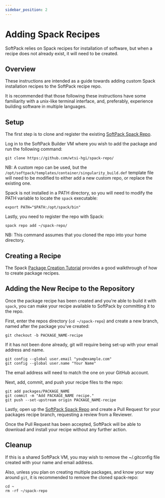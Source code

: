 ```yaml
---
sidebar_position: 2
---
```


# Adding Spack Recipes

SoftPack relies on Spack recipes for installation of software, but when a recipe
does not already exist, it will need to be created.

## Overview

These instructions are intended as a guide towards adding custom Spack
installation recipes to the SoftPack recipe repo.

It is recommended that those following these instructions have some familiarity
with a unix-like terminal interface, and, preferably, experience building
software in multiple languages.

## Setup

The first step is to clone and register the existing [SoftPack Spack
Repo](https://github.com/wtsi-hgi/spack-repo/).

Log in to the SoftPack Builder VM where you wish to add the package and run the
following command:

```
git clone https://github.com/wtsi-hgi/spack-repo/
```

NB: A custom repo can be used, but the
`/opt/softpack/templates/container/singularity_build.def` template file will
need to be modified to either add a new custom repo, or replace the existing
one.

Spack is not installed in a PATH directory, so you will need to modify the PATH
variable to locate the `spack` executable:

```
export PATH="$PATH:/opt/spack/bin"
```

Lastly, you need to register the repo with Spack:

```
spack repo add ~/spack-repo/
```

NB: This command assumes that you cloned the repo into your home directory.

## Creating a Recipe

The Spack [Package Creation
Tutorial](https://spack-tutorial.readthedocs.io/en/latest/tutorial_packaging.html)
provides a good walkthrough of how to create package recipes.

## Adding the New Recipe to the Repository

Once the package recipe has been created and you're able to build it with
`spack`, you can make your recipe available to SoftPack by committing it to the
repo.

First, enter the repos directory (`cd ~/spack-repo`) and create a new branch,
named after the package you've created:

```
git checkout -b PACKAGE_NAME-recipe
```

If it has not been done already, git will require being set-up with your email
address and name.

```
git config --global user.email "you@example.com"
git config --global user.name "Your Name"
```

The email address will need to match the one on your GitHub account.

Next, add, commit, and push your recipe files to the repo:

```
git add packages/PACKAGE_NAME
git commit -m "Add PACKAGE_NAME recipe."
git push --set-upstream origin PACKAGE_NAME-recipe
```

Lastly, open up the [SoftPack Spack
Repo](https://github.com/wtsi-hgi/spack-repo/) and create a Pull Request for
your packages recipe branch, requesting a review from a Reviewer.

Once the Pull Request has been accepted, SoftPack will be able to download and
install your recipe without any further action.

## Cleanup

If this is a shared SoftPack VM, you may wish to remove the ~/.gitconfig file
created with your name and email address.

Also, unless you plan on creating multiple packages, and know your way around
`git`, it is recommended to remove the cloned spack-repo:

```
cd ~
rm -rf ~/spack-repo
```
